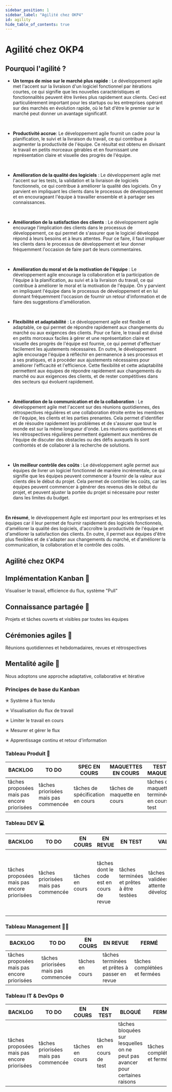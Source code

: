 ```yaml
---
sidebar_position: 1
sidebar_label: "Agilité chez OKP4"
id: agility
hide_table_of_contents: true
---
```


# Agilité chez OKP4

## Pourquoi l'agilité ?

- **Un temps de mise sur le marché plus rapide** : Le développement agile met l'accent sur la livraison d'un logiciel fonctionnel par itérations courtes, ce qui signifie que les nouvelles caractéristiques et fonctionnalités peuvent être livrées plus rapidement aux clients. Ceci est particulièrement important pour les startups ou les entreprises opérant sur des marchés en évolution rapide, où le fait d'être le premier sur le marché peut donner un avantage significatif.

&nbsp;

- **Productivité accrue**: Le développement agile fournit un cadre pour la planification, le suivi et la livraison du travail, ce qui contribue à augmenter la productivité de l'équipe. Ce résultat est obtenu en divisant le travail en petits morceaux gérables et en fournissant une représentation claire et visuelle des progrès de l'équipe.

&nbsp;

- **Amélioration de la qualité des logiciels** : Le développement agile met l'accent sur les tests, la validation et la livraison de logiciels fonctionnels, ce qui contribue à améliorer la qualité des logiciels. On y parvient en impliquant les clients dans le processus de développement et en encourageant l'équipe à travailler ensemble et à partager ses connaissances.

&nbsp;

- **Amélioration de la satisfaction des clients** : Le développement agile encourage l'implication des clients dans le processus de développement, ce qui permet de s'assurer que le logiciel développé répond à leurs besoins et à leurs attentes. Pour ce faire, il faut impliquer les clients dans le processus de développement et leur donner fréquemment l'occasion de faire part de leurs commentaires.

&nbsp;

- **Amélioration du moral et de la motivation de l'équipe** : Le développement agile encourage la collaboration et la participation de l'équipe à la planification, au suivi et à la livraison du travail, ce qui contribue à améliorer le moral et la motivation de l'équipe. On y parvient en impliquant l'équipe dans le processus de développement et en lui donnant fréquemment l'occasion de fournir un retour d'information et de faire des suggestions d'amélioration.

&nbsp;

- **Flexibilité et adaptabilité** : Le développement agile est flexible et adaptable, ce qui permet de répondre rapidement aux changements du marché ou aux exigences des clients. Pour ce faire, le travail est divisé en petits morceaux faciles à gérer et une représentation claire et visuelle des progrès de l'équipe est fournie, ce qui permet d'effectuer facilement les ajustements nécessaires. En outre, le développement agile encourage l'équipe à réfléchir en permanence à ses processus et à ses pratiques, et à procéder aux ajustements nécessaires pour améliorer l'efficacité et l'efficience. Cette flexibilité et cette adaptabilité permettent aux équipes de répondre rapidement aux changements du marché ou aux exigences des clients, et de rester compétitives dans des secteurs qui évoluent rapidement.

&nbsp;

- **Amélioration de la communication et de la collaboration** : Le développement agile met l'accent sur des réunions quotidiennes, des rétrospectives régulières et une collaboration étroite entre les membres de l'équipe, les clients et les parties prenantes. Cela permet d'identifier et de résoudre rapidement les problèmes et de s'assurer que tout le monde est sur la même longueur d'onde. Les réunions quotidiennes et les rétrospectives régulières permettent également aux membres de l'équipe de discuter des obstacles ou des défis auxquels ils sont confrontés et de collaborer à la recherche de solutions.

&nbsp;

- **Un meilleur contrôle des coûts** : Le développement agile permet aux équipes de livrer un logiciel fonctionnel de manière incrémentale, ce qui signifie que les équipes peuvent commencer à fournir de la valeur aux clients dès le début du projet. Cela permet de contrôler les coûts, car les équipes peuvent commencer à générer des revenus dès le début du projet, et peuvent ajuster la portée du projet si nécessaire pour rester dans les limites du budget.

&nbsp;

**En résumé**, le développement Agile est important pour les entreprises et les équipes car il leur permet de fournir rapidement des logiciels fonctionnels, d'améliorer la qualité des logiciels, d'accroître la productivité de l'équipe et d'améliorer la satisfaction des clients. En outre, il permet aux équipes d'être plus flexibles et de s'adapter aux changements du marché, et d'améliorer la communication, la collaboration et le contrôle des coûts.

## Agilité chez OKP4

<div class="cards-container">
    <div class="card">
        <h2>Implémentation Kanban 🔁</h2>
        <p>Visualiser le travail, efficience du flux, système "Pull"</p>
    </div>
    <div class="card">
        <h2>Connaissance partagée 👥</h2>
        <p>Projets et tâches ouverts et visibles par toutes les équipes</p>
    </div>
    <div class="card">
        <h2>Cérémonies agiles 📅</h2>
        <p>Réunions quotidiennes et hebdomadaires, revues et rétrospectives</p>
    </div>
    <div class="card">
        <h2>Mentalité agile 🧠</h2>
        <p>Nous adoptons une approche adaptative, collaborative et itérative</p>
    </div>
  </div>

### Principes de base du Kanban

✭ Système à flux tendu

✭ Visualisation du flux de travail

✭ Limiter le travail en cours

✭ Mesurer et gérer le flux

✭ Apprentissage continu et retour d'information

### Tableau Produit 📝

| BACKLOG                                     | TO DO                                | SPEC EN COURS                    | MAQUETTES EN COURS          | TEST DE MAQUETTES                                 | VALIDÉ                                         | FERMÉ                        |
| ------------------------------------------- | ------------------------------------ | -------------------------------- | --------------------------- | ------------------------------------------------- | ---------------------------------------------- | ---------------------------- |
| tâches proposées mais pas encore priorisées | tâches priorisées mais pas commencée | tâches de spécification en cours | tâches de maquette en cours | tâches de maquettes terminées et en cours de test | tâches validées et en attente de développement | tâches complétées et fermées |

### Tableau DEV 💻

| BACKLOG                                     | TO DO                                | EN COURS        | EN REVUE                                  | EN TEST                                   | VALIDÉ                                         | BLOQUÉ                                                                       | EPICS                                                                     | FERMÉ                        |
| ------------------------------------------- | ------------------------------------ | --------------- | ----------------------------------------- | ----------------------------------------- | ---------------------------------------------- | ---------------------------------------------------------------------------- | ------------------------------------------------------------------------- | ---------------------------- |
| tâches proposées mais pas encore priorisées | tâches priorisées mais pas commencée | tâches en cours | tâches dont le code est en cours de revue | tâches terminées et prêtes à être testées | tâches validées et en attente de développement | tâches bloquées sur lesquelles on ne peut pas avancer pour certaines raisons | tâches qui représentent un thème majeur, découpées en plus petits tickets | tâches complétées et fermées |

### Tableau Management 🧑‍💼

| BACKLOG                                     | TO DO                                | EN COURS        | EN REVUE                                     | FERMÉ                        |
| ------------------------------------------- | ------------------------------------ | --------------- | -------------------------------------------- | ---------------------------- |
| tâches proposées mais pas encore priorisées | tâches priorisées mais pas commencée | tâches en cours | tâches terminées et prêtes à passer en revue | tâches complétées et fermées |

### Tableau IT & DevOps ⚙️

| BACKLOG                                     | TO DO                                | EN COURS        | EN TEST                 | BLOQUÉ                                                                       | FERMÉ                        |
| ------------------------------------------- | ------------------------------------ | --------------- | ----------------------- | ---------------------------------------------------------------------------- | ---------------------------- |
| tâches proposées mais pas encore priorisées | tâches priorisées mais pas commencée | tâches en cours | tâches en cours de test | tâches bloquées sur lesquelles on ne peut pas avancer pour certaines raisons | tâches complétées et fermées |
